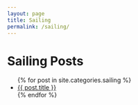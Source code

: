 ```yaml
---
layout: page
title: Sailing
permalink: /sailing/
---
```


# Sailing Posts

<ul>
  {% for post in site.categories.sailing %}
    <li>
      <a href="{{ post.url }}">{{ post.title }}</a>
    </li>
  {% endfor %}
</ul>
